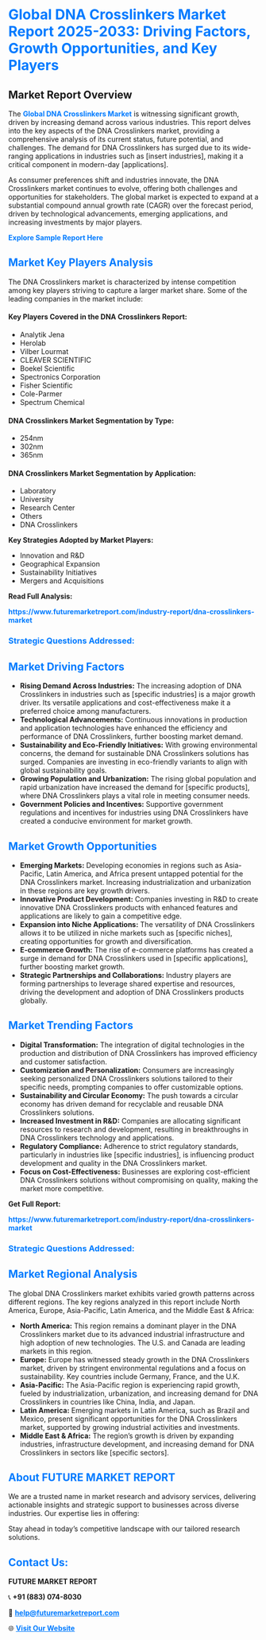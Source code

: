 <h1 style="color: #007BFF;">Global DNA Crosslinkers Market Report 2025-2033: Driving Factors, Growth Opportunities, and Key Players</h1>

<section id="overview">
<h2>Market Report Overview</h2>
<p>The <a href="https://www.futuremarketreport.com/industry-report/dna-crosslinkers-market" style="color: #007BFF; text-decoration: none;"><strong>Global DNA Crosslinkers Market</strong></a> is witnessing significant growth, driven by increasing demand across various industries. This report delves into the key aspects of the DNA Crosslinkers market, providing a comprehensive analysis of its current status, future potential, and challenges. The demand for DNA Crosslinkers has surged due to its wide-ranging applications in industries such as [insert industries], making it a critical component in modern-day [applications].</p>
<p>As consumer preferences shift and industries innovate, the DNA Crosslinkers market continues to evolve, offering both challenges and opportunities for stakeholders. The global market is expected to expand at a substantial compound annual growth rate (CAGR) over the forecast period, driven by technological advancements, emerging applications, and increasing investments by major players.</p>
</section>

<section id="overview">
<p><a href="https://www.futuremarketreport.com/request-sample/reportId=123505" style="color: #007BFF; text-decoration: none;"><strong>Explore Sample Report Here</strong></a></p>
</section>

<section id="key-players">
<h2 style="color: #007BFF;">Market Key Players Analysis</h2>
<p>The DNA Crosslinkers market is characterized by intense competition among key players striving to capture a larger market share. Some of the leading companies in the market include:</p>
<h4>Key Players Covered in the DNA Crosslinkers Report:</h4>
<ul><li>Analytik Jena</li><li>Herolab</li><li>Vilber Lourmat</li><li>CLEAVER SCIENTIFIC</li><li>Boekel Scientific</li><li>Spectronics Corporation</li><li>Fisher Scientific</li><li>Cole-Parmer</li><li>Spectrum Chemical</li></ul>
<h4>DNA Crosslinkers Market Segmentation by Type:</h4>
<ul><li>254nm</li><li>302nm</li><li>365nm</li></ul>

<h4>DNA Crosslinkers Market Segmentation by Application:</h4>
<ul><li>Laboratory</li><li>University</li><li>Research Center</li><li>Others</li><li>DNA Crosslinkers</li></ul>
<p><strong>Key Strategies Adopted by Market Players:</strong></p>
<ul>
<li>Innovation and R&D</li>
<li>Geographical Expansion</li>
<li>Sustainability Initiatives</li>
<li>Mergers and Acquisitions</li>
</ul>
</section>

<section>
<p><strong>Read Full Analysis: </strong></p><a href="https://www.futuremarketreport.com/industry-report/dna-crosslinkers-market" style="color: #007BFF; text-decoration: none;"><strong>https://www.futuremarketreport.com/industry-report/dna-crosslinkers-market</strong></a>
<h3 style="color: #007BFF;">Strategic Questions Addressed:</h3>
</section>

<section id="driving-factors">
<h2 style="color: #007BFF;">Market Driving Factors</h2>
<ul>
<li><strong>Rising Demand Across Industries:</strong> The increasing adoption of DNA Crosslinkers in industries such as [specific industries] is a major growth driver. Its versatile applications and cost-effectiveness make it a preferred choice among manufacturers.</li>
<li><strong>Technological Advancements:</strong> Continuous innovations in production and application technologies have enhanced the efficiency and performance of DNA Crosslinkers, further boosting market demand.</li>
<li><strong>Sustainability and Eco-Friendly Initiatives:</strong> With growing environmental concerns, the demand for sustainable DNA Crosslinkers solutions has surged. Companies are investing in eco-friendly variants to align with global sustainability goals.</li>
<li><strong>Growing Population and Urbanization:</strong> The rising global population and rapid urbanization have increased the demand for [specific products], where DNA Crosslinkers plays a vital role in meeting consumer needs.</li>
<li><strong>Government Policies and Incentives:</strong> Supportive government regulations and incentives for industries using DNA Crosslinkers have created a conducive environment for market growth.</li>
</ul>
</section>

<section id="growth-opportunities">
<h2 style="color: #007BFF;">Market Growth Opportunities</h2>
<ul>
<li><strong>Emerging Markets:</strong> Developing economies in regions such as Asia-Pacific, Latin America, and Africa present untapped potential for the DNA Crosslinkers market. Increasing industrialization and urbanization in these regions are key growth drivers.</li>
<li><strong>Innovative Product Development:</strong> Companies investing in R&D to create innovative DNA Crosslinkers products with enhanced features and applications are likely to gain a competitive edge.</li>
<li><strong>Expansion into Niche Applications:</strong> The versatility of DNA Crosslinkers allows it to be utilized in niche markets such as [specific niches], creating opportunities for growth and diversification.</li>
<li><strong>E-commerce Growth:</strong> The rise of e-commerce platforms has created a surge in demand for DNA Crosslinkers used in [specific applications], further boosting market growth.</li>
<li><strong>Strategic Partnerships and Collaborations:</strong> Industry players are forming partnerships to leverage shared expertise and resources, driving the development and adoption of DNA Crosslinkers products globally.</li>
</ul>
</section>

<section id="trending-factors">
<h2 style="color: #007BFF;">Market Trending Factors</h2>
<ul>
<li><strong>Digital Transformation:</strong> The integration of digital technologies in the production and distribution of DNA Crosslinkers has improved efficiency and customer satisfaction.</li>
<li><strong>Customization and Personalization:</strong> Consumers are increasingly seeking personalized DNA Crosslinkers solutions tailored to their specific needs, prompting companies to offer customizable options.</li>
<li><strong>Sustainability and Circular Economy:</strong> The push towards a circular economy has driven demand for recyclable and reusable DNA Crosslinkers solutions.</li>
<li><strong>Increased Investment in R&D:</strong> Companies are allocating significant resources to research and development, resulting in breakthroughs in DNA Crosslinkers technology and applications.</li>
<li><strong>Regulatory Compliance:</strong> Adherence to strict regulatory standards, particularly in industries like [specific industries], is influencing product development and quality in the DNA Crosslinkers market.</li>
<li><strong>Focus on Cost-Effectiveness:</strong> Businesses are exploring cost-efficient DNA Crosslinkers solutions without compromising on quality, making the market more competitive.</li>
</ul>
</section>

<section>
<p><strong>Get Full Report: </strong></p><a href="https://www.futuremarketreport.com/industry-report/dna-crosslinkers-market" style="color: #007BFF; text-decoration: none;"><strong>https://www.futuremarketreport.com/industry-report/dna-crosslinkers-market</strong></a>
<h3 style="color: #007BFF;">Strategic Questions Addressed:</h3>
</section>


<section id="regional-analysis">
<h2 style="color: #007BFF;">Market Regional Analysis</h2>
<p>The global DNA Crosslinkers market exhibits varied growth patterns across different regions. The key regions analyzed in this report include North America, Europe, Asia-Pacific, Latin America, and the Middle East & Africa:</p>
<ul>
<li><strong>North America:</strong> This region remains a dominant player in the DNA Crosslinkers market due to its advanced industrial infrastructure and high adoption of new technologies. The U.S. and Canada are leading markets in this region.</li>
<li><strong>Europe:</strong> Europe has witnessed steady growth in the DNA Crosslinkers market, driven by stringent environmental regulations and a focus on sustainability. Key countries include Germany, France, and the U.K.</li>
<li><strong>Asia-Pacific:</strong> The Asia-Pacific region is experiencing rapid growth, fueled by industrialization, urbanization, and increasing demand for DNA Crosslinkers in countries like China, India, and Japan.</li>
<li><strong>Latin America:</strong> Emerging markets in Latin America, such as Brazil and Mexico, present significant opportunities for the DNA Crosslinkers market, supported by growing industrial activities and investments.</li>
<li><strong>Middle East & Africa:</strong> The region’s growth is driven by expanding industries, infrastructure development, and increasing demand for DNA Crosslinkers in sectors like [specific sectors].</li>
</ul>
</section>

<footer>
<h2 style="color: #007BFF;">About FUTURE MARKET REPORT</h2>
<p>We are a trusted name in market research and advisory services, delivering actionable insights and strategic support to businesses across diverse industries. Our expertise lies in offering:</p>

<p>Stay ahead in today’s competitive landscape with our tailored research solutions.</p>

<h2 style="color: #007BFF;">Contact Us:</h2>
<p><strong>FUTURE MARKET REPORT</strong></p>
<p>📞 <strong>+91 (883) 074-8030</strong></p>
<p>📧 <strong><a href="mailto:help@futuremarketreport.com" style="color: #007BFF;">help@futuremarketreport.com</a></strong></p>
<p>🌐 <strong><a href="https://www.futuremarketreport.com/" style="color: #007BFF;">Visit Our Website</a></strong></p>
</footer>